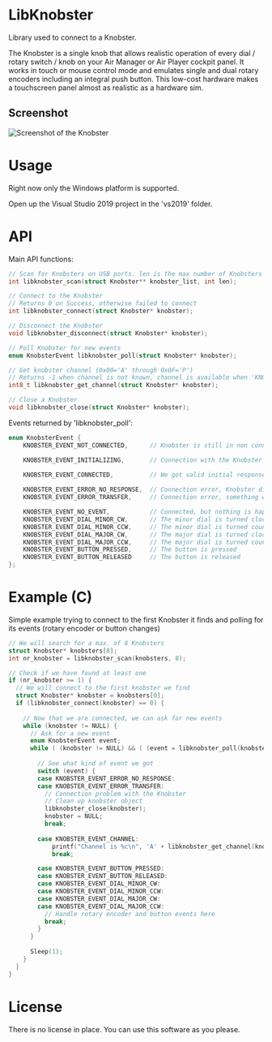 LibKnobster
===========

Library used to connect to a Knobster.

The Knobster is a single knob that allows realistic operation of every dial / rotary switch / knob on your Air Manager or Air Player cockpit panel. It works in touch or mouse control mode and emulates single and dual rotary encoders including an integral push button. This low-cost hardware makes a touchscreen panel almost as realistic as a hardware sim.

## Screenshot

![Screenshot of the Knobster](/knobster.jpg?raw=true)

Usage
=====

Right now only the Windows platform is supported.

Open up the Visual Studio 2019 project in the 'vs2019' folder.

API
=====

Main API functions:
```C
// Scan for Knobsters on USB ports. len is the max number of Knobsters you want to search for.
int libknobster_scan(struct Knobster** knobster_list, int len);

// Connect to the Knobster
// Returns 0 on Success, otherwise failed to connect
int libknobster_connect(struct Knobster* knobster);

// Disconnect the Knobster
void libknobster_disconnect(struct Knobster* knobster);

// Poll Knobster for new events
enum KnobsterEvent libknobster_poll(struct Knobster* knobster);

// Get knobster channel (0x00='A' through 0x0F='P')
// Returns -1 when channel is not known, channel is available when 'KNOBSTER_EVENT_CONNECTED' event is fired
int8_t libknobster_get_channel(struct Knobster* knobster);

// Close a Knobster
void libknobster_close(struct Knobster* knobster);
```

Events returned by 'libknobster_poll':
```C
enum KnobsterEvent {
	KNOBSTER_EVENT_NOT_CONNECTED,      // Knobster is still in non connected state. 'libknobster_connect' has not been called.	

	KNOBSTER_EVENT_INITIALIZING,       // Connection with the Knobster is being initialized

    KNOBSTER_EVENT_CONNECTED,          // We got valid initial response from the knobster, we are connected
	
	KNOBSTER_EVENT_ERROR_NO_RESPONSE,  // Connection error, Knobster did not respond with correct internal message
	KNOBSTER_EVENT_ERROR_TRANSFER,     // Connection error, something went from with the USB communication

	KNOBSTER_EVENT_NO_EVENT,           // Connected, but nothing is happening with the knobster
	KNOBSTER_EVENT_DIAL_MINOR_CW,      // The minor dial is turned clockwise
	KNOBSTER_EVENT_DIAL_MINOR_CCW,     // The minor dial is turned counterclockwise
	KNOBSTER_EVENT_DIAL_MAJOR_CW,      // The major dial is turned clockwise
	KNOBSTER_EVENT_DIAL_MAJOR_CCW,     // The major dial is turned counterclockwise
	KNOBSTER_EVENT_BUTTON_PRESSED,     // The button is pressed
	KNOBSTER_EVENT_BUTTON_RELEASED     // The button is released
};
```

Example (C)
=======

Simple example trying to connect to the first Knobster it finds and polling for its events (rotary encoder or button changes)

```C
// We will search for a max. of 8 Knobsters
struct Knobster* knobsters[8];
int nr_knobster = libknobster_scan(knobsters, 8);

// Check if we have found at least one
if (nr_knobster >= 1) {
  // We will connect to the first knobster we find
  struct Knobster* knobster = knobsters[0];
  if (libknobster_connect(knobster) == 0) {
	
    // Now that we are connected, we can ask for new events
    while (knobster != NULL) {
      // Ask for a new event
      enum KnobsterEvent event;
      while ( (knobster != NULL) && ( (event = libknobster_poll(knobster)) != KNOBSTER_EVENT_NO_EVENT ) ) {
			
        // See what kind of event we got
        switch (event) {
        case KNOBSTER_EVENT_ERROR_NO_RESPONSE:
        case KNOBSTER_EVENT_ERROR_TRANSFER:
          // Connection problem with the Knobster
          // Clean up knobster object
          libknobster_close(knobster);
          knobster = NULL;
          break;
		  
		case KNOBSTER_EVENT_CHANNEL:
			printf("Channel is %c\n", 'A' + libknobster_get_channel(knobster));
			break;

        case KNOBSTER_EVENT_BUTTON_PRESSED:
        case KNOBSTER_EVENT_BUTTON_RELEASED:
        case KNOBSTER_EVENT_DIAL_MINOR_CW:
        case KNOBSTER_EVENT_DIAL_MINOR_CCW:
        case KNOBSTER_EVENT_DIAL_MAJOR_CW:
        case KNOBSTER_EVENT_DIAL_MAJOR_CCW:
          // Handle rotary encoder and button events here
          break;
        }
      }
	  
      Sleep(1);
    }
  }
}
```

License
=======

There is no license in place. You can use this software as you please.
